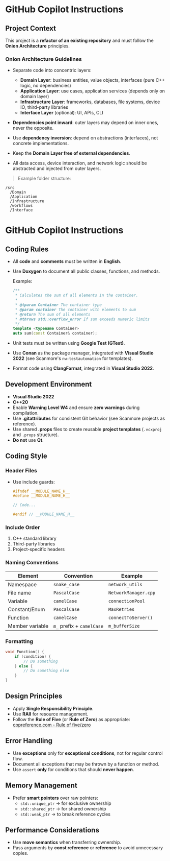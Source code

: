 # GitHub Copilot Instructions

## Project Context

This project is a **refactor of an existing repository** and must follow the **Onion Architecture** principles.

### Onion Architecture Guidelines

- Separate code into concentric layers:
  - **Domain Layer**: business entities, value objects, interfaces (pure C++ logic, no dependencies)
  - **Application Layer**: use cases, application services (depends only on domain layer)
  - **Infrastructure Layer**: frameworks, databases, file systems, device IO, third-party libraries
  - **Interface Layer** (optional): UI, APIs, CLI

- **Dependencies point inward**: outer layers may depend on inner ones, never the opposite.
- Use **dependency inversion**: depend on abstractions (interfaces), not concrete implementations.
- Keep the **Domain Layer free of external dependencies**.
- All data access, device interaction, and network logic should be abstracted and injected from outer layers.

> Example folder structure:
```
/src
  /Domain
  /Application
  /Infrastructure
  /workflows
  /Interface
```

# GitHub Copilot Instructions

## Coding Rules

- All **code** and **comments** must be written in **English**.
- Use **Doxygen** to document all public classes, functions, and methods.

  Example:
  ```cpp
  /**
   * Calculates the sum of all elements in the container.
   *
   * @tparam Container The container type
   * @param container The container with elements to sum
   * @return The sum of all elements
   * @throws std::overflow_error If sum exceeds numeric limits
   */
  template <typename Container>
  auto sum(const Container& container);
  ```

- Unit tests must be written using **Google Test (GTest)**.
- Use **Conan** as the package manager, integrated with **Visual Studio 2022** (see Scanmore's `nw-testautomation` for templates).
- Format code using **ClangFormat**, integrated in **Visual Studio 2022**.

## Development Environment

- **Visual Studio 2022**
- **C++20**
- Enable **Warning Level W4** and ensure **zero warnings** during compilation.
- Use **.gitattributes** for consistent Git behavior (see Scanmore projects as reference).
- Use shared **.props** files to create reusable **project templates** (`.vcxproj` and `.props` structure).
- **Do not** use **Qt**.

## Coding Style

### Header Files
- Use include guards:
  ```cpp
  #ifndef __MODULE_NAME_H__
  #define __MODULE_NAME_H__

  // Code...

  #endif // __MODULE_NAME_H__
  ```

### Include Order
1. C++ standard library
2. Third-party libraries
3. Project-specific headers

### Naming Conventions
| Element           | Convention     | Example              |
|-------------------|----------------|----------------------|
| Namespace         | `snake_case`   | `network_utils`      |
| File name         | `PascalCase`   | `NetworkManager.cpp` |
| Variable          | `camelCase`    | `connectionPool`     |
| Constant/Enum     | `PascalCase`   | `MaxRetries`         |
| Function          | `camelCase`    | `connectToServer()`  |
| Member variable   | `m_` prefix + `camelCase` | `m_bufferSize`   |

### Formatting

```cpp
void Function() {
    if (condition) {
        // Do something
    } else {
        // Do something else
    }
}
```

## Design Principles

- Apply **Single Responsibility Principle**.
- Use **RAII** for resource management.
- Follow the **Rule of Five** (or **Rule of Zero**) as appropriate:  
  [cppreference.com - Rule of five/zero](https://en.cppreference.com/w/cpp/language/rule_of_three)

## Error Handling

- Use **exceptions** only for **exceptional conditions**, not for regular control flow.
- Document all exceptions that may be thrown by a function or method.
- Use `assert` **only** for conditions that should **never happen**.

## Memory Management

- Prefer **smart pointers** over raw pointers:
  - `std::unique_ptr` → for exclusive ownership
  - `std::shared_ptr` → for shared ownership
  - `std::weak_ptr` → to break reference cycles

## Performance Considerations

- Use **move semantics** when transferring ownership.
- Pass arguments by **const reference** or **reference** to avoid unnecessary copies.

